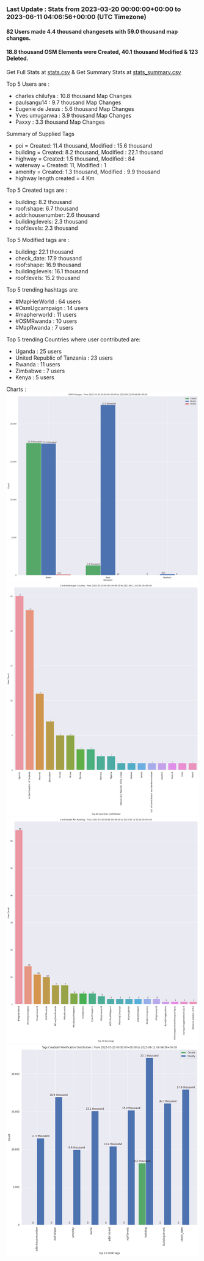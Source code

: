 ### Last Update : Stats from 2023-03-20 00:00:00+00:00 to 2023-06-11 04:06:56+00:00 (UTC Timezone)

#### 82 Users made 4.4 thousand changesets with 59.0 thousand map changes.
#### 18.8 thousand OSM Elements were Created, 40.1 thousand Modified & 123 Deleted.
Get Full Stats at [stats.csv](/stats/mapherworld/Daily/stats.csv)
 & Get Summary Stats at [stats_summary.csv](/stats/mapherworld/Daily/stats_summary.csv)

Top 5 Users are : 
- charles chilufya : 10.8 thousand Map Changes
- paulsangu14 : 9.7 thousand Map Changes
- Eugenie de Jesus : 5.6 thousand Map Changes
- Yves umuganwa : 3.9 thousand Map Changes
- Paxxy : 3.3 thousand Map Changes

Summary of Supplied Tags
- poi = Created: 11.4 thousand, Modified : 15.6 thousand
- building = Created: 8.2 thousand, Modified : 22.1 thousand
- highway = Created: 1.5 thousand, Modified : 84
- waterway = Created: 11, Modified : 1
- amenity = Created: 1.3 thousand, Modified : 9.9 thousand
- highway length created = 4 Km


Top 5 Created tags are :
- building: 8.2 thousand
- roof:shape: 6.7 thousand
- addr:housenumber: 2.6 thousand
- building:levels: 2.3 thousand
- roof:levels: 2.3 thousand


Top 5 Modified tags are :
- building: 22.1 thousand
- check_date: 17.9 thousand
- roof:shape: 16.9 thousand
- building:levels: 16.1 thousand
- roof:levels: 15.2 thousand


Top 5 trending hashtags are:
- #MapHerWorld : 64 users
- #OsmUgcampaign : 14 users
- #mapherworld : 11 users
- #OSMRwanda : 10 users
- #MapRwanda : 7 users


Top 5 trending Countries where user contributed are:
- Uganda : 25 users
- United Republic of Tanzania : 23 users
- Rwanda : 11 users
- Zimbabwe : 7 users
- Kenya : 5 users


 Charts : 
![Alt text](./stats_osm_changes.png) 
![Alt text](./stats_users_per_country.png) 
![Alt text](./stats_users_per_hashtag.png) 
![Alt text](./stats_tags.png) 

